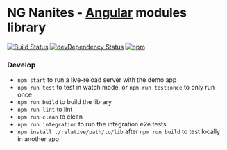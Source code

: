 # NG Nanites - [Angular](http://angular.io/) modules library

[![Build Status][travis-badge]][travis-badge-url]
[![devDependency Status][david-dev-badge]][david-dev-badge-url]
[![npm][npm-badge]][npm-badge-url]

### Develop

- `npm start` to run a live-reload server with the demo app
- `npm run test` to test in watch mode, or `npm run test:once` to only run once
- `npm run build` to build the library
- `npm run lint` to lint 
- `npm run clean` to clean
- `npm run integration` to run the integration e2e tests
- `npm install ./relative/path/to/lib` after `npm run build` to test locally in another app

[travis-badge]: https://travis-ci.org/ValeryVS/ng-nanites.svg?branch=master
[travis-badge-url]: https://travis-ci.org/ValeryVS/ng-nanites
[david-badge]: https://david-dm.org/ValeryVS/ng-nanites.svg
[david-badge-url]: https://david-dm.org/ValeryVS/ng-nanites
[david-dev-badge]: https://david-dm.org/ValeryVS/ng-nanites/dev-status.svg
[david-dev-badge-url]: https://david-dm.org/ValeryVS/ng-nanites?type=dev
[npm-badge]: https://img.shields.io/npm/v/@ng-nanites/ng-nanites.svg
[npm-badge-url]: https://www.npmjs.com/package/@ng-nanites/ng-nanites
